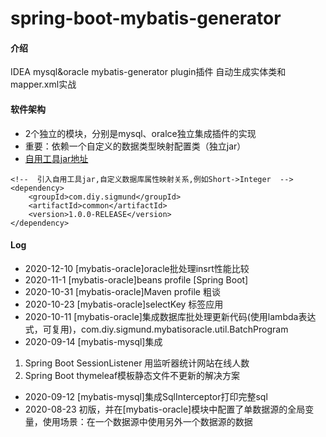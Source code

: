 # spring-boot-mybatis-generator

#### 介绍
IDEA mysql&oracle mybatis-generator plugin插件 自动生成实体类和mapper.xml实战

#### 软件架构
- 2个独立的模块，分别是mysql、oralce独立集成插件的实现
- 重要：依赖一个自定义的数据类型映射配置类（独立jar）
- [自用工具jar地址](https://gitee.com/ylm-sigmund/common)
```pom
<!--  引入自用工具jar,自定义数据库属性映射关系,例如Short->Integer  -->
<dependency>
    <groupId>com.diy.sigmund</groupId>
    <artifactId>common</artifactId>
    <version>1.0.0-RELEASE</version>
</dependency>
```

#### Log
- 2020-12-10 [mybatis-oracle]oracle批处理insrt性能比较
- 2020-11-1 [mybatis-oracle]beans profile [Spring Boot]
- 2020-10-31 [mybatis-oracle]Maven profile 粗谈
- 2020-10-23 [mybatis-oracle]selectKey 标签应用
- 2020-10-11 [mybatis-oracle]集成数据库批处理更新代码(使用lambda表达式，可复用)，com.diy.sigmund.mybatisoracle.util.BatchProgram
- 2020-09-14 [mybatis-mysql]集成
1. Spring Boot SessionListener 用监听器统计网站在线人数
2. Spring Boot thymeleaf模板静态文件不更新的解决方案
- 2020-09-12 [mybatis-mysql]集成SqlInterceptor打印完整sql
- 2020-08-23 初版，并在[mybatis-oracle]模块中配置了单数据源的全局变量，使用场景：在一个数据源中使用另外一个数据源的数据
